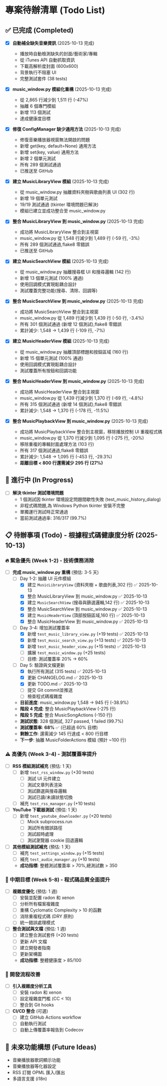 # 專案待辦清單 (Todo List)

## ✅ 已完成 (Completed)
- [x] **自動補全缺失音樂資訊** (2025-10-13 完成)
  - 播放時自動檢測缺失的封面/藝術家/專輯
  - 從 iTunes API 自動抓取資訊
  - 下載高解析度封面 (600x600)
  - 背景執行不阻塞 UI
  - 完整測試套件 (38 tests)

- [x] **music_window.py 模組化重構** (2025-10-13 完成)
  - 從 2,865 行減少到 1,511 行 (-47%)
  - 抽離 6 個專門模組
  - 新增 113 個測試
  - 達成健康度目標

- [x] **修復 ConfigManager 缺少通用方法** (2025-10-13 完成)
  - 修復音樂播放器視窗無法開啟的問題
  - 新增 get(key, default=None) 通用方法
  - 新增 set(key, value) 通用方法
  - 新增 2 個單元測試
  - 所有 289 個測試通過
  - 已推送至 GitHub

- [x] **建立 MusicLibraryView 模組** (2025-10-13 完成)
  - 從 music_window.py 抽離資料夾樹與歌曲列表 UI (302 行)
  - 新增 19 個單元測試
  - 19/19 測試通過 (tkinter 環境問題已解決)
  - 模組已建立並成功整合至 music_window.py

- [x] **整合 MusicLibraryView 到 music_window.py** (2025-10-13 完成)
  - 成功將 MusicLibraryView 整合到主視窗
  - music_window.py 從 1,548 行減少到 1,489 行 (-59 行, -3%)
  - 所有 289 個測試通過,flake8 零錯誤
  - 已推送至 GitHub

- [x] **建立 MusicSearchView 模組** (2025-10-13 完成)
  - 從 music_window.py 抽離搜尋框 UI 和搜尋邏輯 (142 行)
  - 新增 13 個單元測試 (100% 通過)
  - 使用回調模式實現鬆耦合設計
  - 測試覆蓋完整功能(搜尋、清除、回調等)

- [x] **整合 MusicSearchView 到 music_window.py** (2025-10-13 完成)
  - 成功將 MusicSearchView 整合到主視窗
  - music_window.py 從 1,489 行減少到 1,439 行 (-50 行, -3.4%)
  - 所有 301 個測試通過 (新增 12 個測試),flake8 零錯誤
  - 累計減少: 1,548 → 1,439 行 (-109 行, -7%)

- [x] **建立 MusicHeaderView 模組** (2025-10-13 完成)
  - 從 music_window.py 抽離頂部標題和按鈕區域 (160 行)
  - 新增 15 個單元測試 (100% 通過)
  - 使用回調模式實現鬆耦合設計
  - 測試覆蓋所有按鈕和回調功能

- [x] **整合 MusicHeaderView 到 music_window.py** (2025-10-13 完成)
  - 成功將 MusicHeaderView 整合到主視窗
  - music_window.py 從 1,439 行減少到 1,370 行 (-69 行, -4.8%)
  - 所有 315 個測試通過 (新增 14 個測試),flake8 零錯誤
  - 累計減少: 1,548 → 1,370 行 (-178 行, -11.5%)

- [x] **整合 MusicPlaybackView 到 music_window.py** (2025-10-13 完成)
  - 成功將 MusicPlaybackView 整合到主視窗，移除播放控制 UI 重複程式碼
  - music_window.py 從 1,370 行減少到 1,095 行 (-275 行, -20%)
  - 移除重複的專輯封面處理方法 (103 行)
  - 所有 317 個測試通過,flake8 零錯誤
  - 累計減少: 1,548 → 1,095 行 (-453 行, -29.3%)
  - **距離目標 < 800 行還需減少 295 行 (27%)**

## 🚧 進行中 (In Progress)
- [ ] **解決 tkinter 測試環境問題**
  - 1 個測試因 tkinter 環境設定問題間歇性失敗 (test_music_history_dialog)
  - 非程式碼問題,為 Windows Python tkinter 安裝不完整
  - 單獨運行測試時正常通過
  - 當前測試通過率: 316/317 (99.7%)

## 📋 待辦事項 (Todo) - 根據程式碼健康度分析 (2025-10-13)

### 🔥 緊急優先 (Week 1-2) - 技術債務消除
- [ ] **完成 music_window.py 重構** (預估: 3-5 天)
  - [ ] Day 1-2: 抽離 UI 元件模組
    - [x] 建立 `MusicLibraryView` (資料夾樹 + 歌曲列表,302 行) ✅ 2025-10-13
    - [x] 整合 MusicLibraryView 到 music_window.py ✅ 2025-10-13
    - [x] 建立 `MusicSearchView` (搜尋與篩選邏輯,142 行) ✅ 2025-10-13
    - [x] 整合 MusicSearchView 到 music_window.py ✅ 2025-10-13
    - [x] 建立 `MusicHeaderView` (頂部按鈕區域,160 行) ✅ 2025-10-13
    - [x] 整合 MusicHeaderView 到 music_window.py ✅ 2025-10-13
  - [ ] Day 3-4: 增加測試覆蓋率
    - [x] 新增 `test_music_library_view.py` (+19 tests) ✅ 2025-10-13
    - [x] 新增 `test_music_search_view.py` (+13 tests) ✅ 2025-10-13
    - [x] 新增 `test_music_header_view.py` (+15 tests) ✅ 2025-10-13
    - [ ] 擴展 `test_music_window.py` (+25 tests)
    - [ ] 目標: 測試覆蓋率 20% → 60%
  - [ ] Day 5: 驗證與文檔更新
    - [x] 執行所有測試 (315 tests) ✅ 2025-10-13
    - [x] 更新 CHANGELOG.md ✅ 2025-10-13
    - [x] 更新 TODO.md ✅ 2025-10-13
    - [ ] 提交 Git commit並推送
    - [ ] 檢查程式碼複雜度
  - **目前進度**: music_window.py 1,548 → 945 行 (-38.9%)
  - **階段 4 完成**: 整合 MusicPlaybackView (-275 行)
  - **階段 5 完成**: 整合 MusicSongActions (-150 行)
  - **測試狀態**: 328 個測試, 327 passed, 1 failed (99.7%)
  - **測試覆蓋率**: **68%** ✅ (已超過 60% 目標)
  - **剩餘工作**: 還需減少 145 行達成 < 800 行目標
  - **下一步**: 抽離 MusicFolderActions 模組 (預計 ~100 行)

### ⚠️ 高優先 (Week 3-4) - 測試覆蓋率提升
- [ ] **RSS 模組測試補充** (預估: 1 天)
  - [ ] 新增 `test_rss_window.py` (+30 tests)
    - [ ] 測試 UI 元件建立
    - [ ] 測試文章列表渲染
    - [ ] 測試篩選與搜尋邏輯
    - [ ] 測試已讀/未讀狀態切換
  - [ ] 補充 `test_rss_manager.py` (+10 tests)

- [ ] **YouTube 下載器測試** (預估: 1 天)
  - [ ] 新增 `test_youtube_downloader.py` (+20 tests)
    - [ ] Mock subprocess.run
    - [ ] 測試所有錯誤路徑
    - [ ] 測試超時處理
    - [ ] 測試瀏覽器 cookie 回退邏輯

- [ ] **其他模組測試補充** (預估: 1 天)
  - [ ] 補充 `test_settings_window.py` (+15 tests)
  - [ ] 補充 `test_audio_manager.py` (+10 tests)
  - **成功指標**: 整體測試覆蓋率 > 70%,總測試數 > 350

### 🎯 中期目標 (Week 5-8) - 程式碼品質全面提升
- [ ] **複雜度優化** (預估: 1 週)
  - [ ] 安裝並配置 radon 和 xenon
  - [ ] 分析所有檔案複雜度
  - [ ] 重構 Cyclomatic Complexity > 10 的函數
  - [ ] 消除重複程式碼 (DRY 原則)
  - [ ] 統一錯誤處理模式

- [ ] **整合測試與文檔** (預估: 1 週)
  - [ ] 建立整合測試套件 (+20 tests)
  - [ ] 更新 API 文檔
  - [ ] 建立開發者指南
  - [ ] 更新架構圖
  - **成功指標**: 整體健康度 > 85/100

### 🔧 開發流程改善
- [ ] **引入複雜度分析工具**
  - [ ] 安裝 radon 和 xenon
  - [ ] 設定複雜度門檻 (CC < 10)
  - [ ] 整合到 Git hooks

- [ ] **CI/CD 整合** (可選)
  - [ ] 建立 GitHub Actions workflow
  - [ ] 自動執行測試
  - [ ] 自動上傳覆蓋率報告到 Codecov

## 🔮 未來功能構想 (Future Ideas)
<!-- 在此新增未來想要實作的功能 -->
- 音樂播放器歌詞顯示功能
- 音樂播放器等化器設定
- RSS 訂閱 OPML 匯入/匯出
- 多語言支援 (i18n)